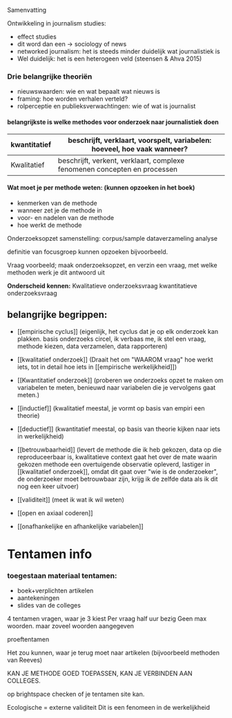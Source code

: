 Samenvatting

Ontwikkeling in journalism studies:
- effect studies
- dit word dan een -> sociology of news
- networked journalism: het is steeds minder duidelijk wat journalistiek is
- Wel duidelijk: het is een heterogeen veld (steensen & Ahva 2015)

### Drie belangrijke theoriën
- nieuwswaarden: wie en wat bepaalt wat nieuws is
- framing: hoe worden verhalen verteld?
- rolperceptie en publieksverwachtingen: wie of wat is journalist
#### belangrijkste is welke methodes voor onderzoek naar journalistiek doen

| kwantitatief | beschrijft, verklaart, voorspelt, variabelen: hoeveel, hoe vaak wanneer?  |
| ------------ | ------------------------------------------------------------------------- |
| Kwalitatief  | beschrijft, verkent, verklaart, complexe fenomenen concepten en processen | 

#### Wat moet je per methode weten: (kunnen opzoeken in het boek)
- kenmerken van de methode
- wanneer zet je de methode in
- voor- en nadelen van de methode
- hoe werkt de methode

Onderzoeksopzet
samenstelling: corpus/sample
dataverzameling
analyse

definitie van focusgroep kunnen opzoeken bijvoorbeeld.

Vraag voorbeeld; maak onderzoeksopzet, en verzin een vraag, met welke methoden werk je dit antwoord uit

**Onderscheid kennen:**
Kwalitatieve onderzoeksvraag
kwantitatieve onderzoeksvraag


## belangrijke begrippen:
- [[empirische cyclus]] (eigenlijk, het cyclus dat je op elk onderzoek kan plakken. basis onderzoeks circel, ik verbaas me, ik stel een vraag, methode kiezen, data verzamelen, data rapporteren)
- [[kwalitatief onderzoek]] (Draait het om "WAAROM vraag" hoe werkt iets, tot in detail hoe iets in [[empirische werkelijkheid]])
- [[Kwantitatief onderzoek]] (proberen we onderzoeks opzet te maken om variabelen te meten, benieuwd naar variabelen die je vervolgens gaat meten.)

- [[inductief]] (kwalitatief meestal, je vormt op basis van empiri een theorie)
- [[deductief]] (kwantitatief meestal, op basis van theorie kijken naar iets in werkelijkheid)

- [[betrouwbaarheid]] (levert de methode die ik heb gekozen, data op die reproduceerbaar is, kwalitatieve context gaat het over de mate waarin gekozen methode een overtuigende observatie opleverd, lastiger in [[kwalitatief onderzoek]], omdat dit gaat over "wie is de onderzoeker", de onderzoeker moet betrouwbaar zijn, krijg ik de zelfde data als ik dit nog een keer uitvoer)
- [[validiteit]] (meet ik wat ik wil weten)

- [[open en axiaal coderen]] 
- [[onafhankelijke en afhankelijke variabelen]] 

# Tentamen info
### toegestaan materiaal tentamen:
- boek+verplichten artikelen
- aantekeningen
- slides van de colleges


4 tentamen vragen, waar je 3 kiest
Per vraag half uur bezig
Geen max woorden. maar zoveel woorden aangegeven

proeftentamen

Het zou kunnen, waar je terug moet naar artikelen (bijvoorbeeld methoden van Reeves)

KAN JE METHODE GOED TOEPASSEN, KAN JE VERBINDEN AAN COLLEGES.

op brightspace checken of je tentamen site kan.




Ecologische = externe validiteit
Dit is een fenomeen in de werkelijkheid



